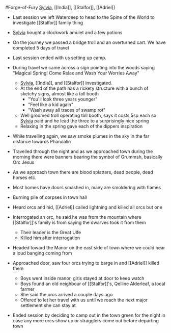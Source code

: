 #Forge-of-Fury 
[Sylvia](Sylvia.md), [[India]], [[Stalfor]], [[Adriel]]

- Last session we left Waterdeep to head to the Spine of the World to investigate [[Stalfor]] family thing
- [Sylvia](Sylvia.md) bought a clockwork amulet and a few potions
- On the journey we passed a bridge troll and an overturned cart. We have completed 5 days of travel
- Last session ended with us setting up camp.

- During travel we came across a sign pointing into the woods saying "Magical Spring! Come Relax and Wash Your Worries Away"
	- [Sylvia](Sylvia.md), [[India]], and [[Stalfor]] investigated.
	- At the end of the path has a rickety structure with a bunch of sketchy signs, almost like a toll booth
		- "You'll look three years younger"
		- "Feel like a kid again"
		- "Wash away all traces of swamp rot"
	- Well groomed troll operating toll booth, says it costs 5sp each so [Sylvia](Sylvia.md) paid and he lead the three to a surprisingly nice spring
	- Relaxing in the spring gave each of the dippers inspiration

- While travelling again, we saw smoke plumes in the sky in the far distance towards Phandalin
- Travelled through the night and as we approached town during the morning there were banners bearing the symbol of Grummsh, basically Orc Jesus
- As we approach town there are blood splatters, dead people, dead horses etc.
- Most homes have doors smashed in, many are smoldering with flames
- Burning pile of corpses in town hall

- Heard orcs and hid, [[Adriel]] called lightning and killed all orcs but one
- Interrogated an orc, he said he was from the mountain where [[Stalfor]]'s family is from saying the dwarves took it from them
	- Their leader is the Great Ulfe
	- Killed him after interrogation
- Headed toward the Manor on the east side of town where we could hear a loud banging coming from
- Approached door, saw four orcs trying to barge in and [[Adriel]] killed them
	- Boys went inside manor, girls stayed at door to keep watch
	- Boys found an old neighbour of [[Stalfor]]'s, Qelline Alderleaf, a local farmer
	- She said the orcs arrived a couple days ago
	- Offered to let her travel with us until we reach the next major settlement she can stay at
- Ended session by deciding to camp out in the town green for the night in case any more orcs show up or stragglers come out before departing town